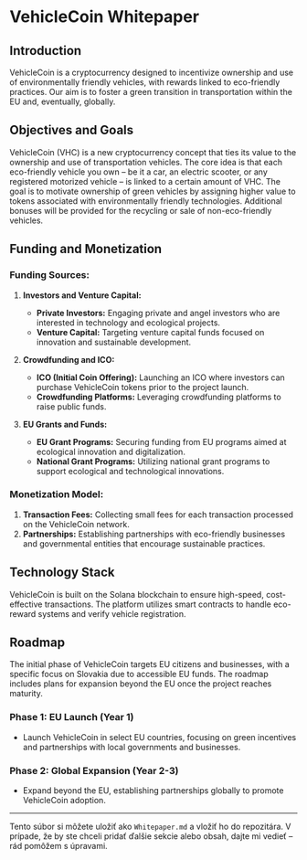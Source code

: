 # VehicleCoin Whitepaper

## Introduction

VehicleCoin is a cryptocurrency designed to incentivize ownership and use of environmentally friendly vehicles, with rewards linked to eco-friendly practices. Our aim is to foster a green transition in transportation within the EU and, eventually, globally.

## Objectives and Goals

VehicleCoin (VHC) is a new cryptocurrency concept that ties its value to the ownership and use of transportation vehicles. The core idea is that each eco-friendly vehicle you own – be it a car, an electric scooter, or any registered motorized vehicle – is linked to a certain amount of VHC. The goal is to motivate ownership of green vehicles by assigning higher value to tokens associated with environmentally friendly technologies. Additional bonuses will be provided for the recycling or sale of non-eco-friendly vehicles.

## Funding and Monetization

### Funding Sources:
1. **Investors and Venture Capital:**
   - **Private Investors:** Engaging private and angel investors who are interested in technology and ecological projects.
   - **Venture Capital:** Targeting venture capital funds focused on innovation and sustainable development.

2. **Crowdfunding and ICO:**
   - **ICO (Initial Coin Offering):** Launching an ICO where investors can purchase VehicleCoin tokens prior to the project launch.
   - **Crowdfunding Platforms:** Leveraging crowdfunding platforms to raise public funds.

3. **EU Grants and Funds:**
   - **EU Grant Programs:** Securing funding from EU programs aimed at ecological innovation and digitalization.
   - **National Grant Programs:** Utilizing national grant programs to support ecological and technological innovations.

### Monetization Model:
1. **Transaction Fees:** Collecting small fees for each transaction processed on the VehicleCoin network.
2. **Partnerships:** Establishing partnerships with eco-friendly businesses and governmental entities that encourage sustainable practices.

## Technology Stack

VehicleCoin is built on the Solana blockchain to ensure high-speed, cost-effective transactions. The platform utilizes smart contracts to handle eco-reward systems and verify vehicle registration.

## Roadmap

The initial phase of VehicleCoin targets EU citizens and businesses, with a specific focus on Slovakia due to accessible EU funds. The roadmap includes plans for expansion beyond the EU once the project reaches maturity.

### Phase 1: EU Launch (Year 1)
- Launch VehicleCoin in select EU countries, focusing on green incentives and partnerships with local governments and businesses.

### Phase 2: Global Expansion (Year 2-3)
- Expand beyond the EU, establishing partnerships globally to promote VehicleCoin adoption.

---

Tento súbor si môžete uložiť ako `Whitepaper.md` a vložiť ho do repozitára. V prípade, že by ste chceli pridať ďalšie sekcie alebo obsah, dajte mi vedieť – rád pomôžem s úpravami.
